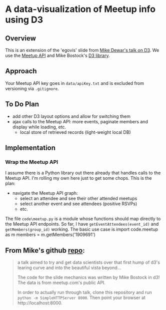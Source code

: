 # A data-visualization of Meetup info using D3
## Overview
This is an extension of the 'egovis' slide from [Mike Dewar's talk on D3][dcon]. We use the [Meetup API][meet] and Mike Bostock's [D3 library][d3]. 

## Approach
Your Meetup API key goes in `data/apiKey.txt` and is excluded from versioning via `.gitignore`.  

## To Do Plan
  - add other D3 layout options and allow for switching them
  - ajax calls to the Meetup API: more events, paginate members and display while loading, etc.
    - local store of retrieved records (light-weight local DB) 

## Implementation
### Wrap the Meetup API
I assume there is a Python library out there already that handles calls to the Meetup API. I'm rolling my own here just to get some chops. This is the plan:
  - navigate the Meetup API graph:
    - select an attendee and see their other attended meetups
	- select another event and see attendees (positive RSVPs)
	- etc.

The file `code\meetup.py` is a module whose functions should map directly to the Meetup API endpoints. So far, I have `getEventAttendees(event_id)` and `getMembers(group_id)` working. The basic use case is 
        import code.meetup as m
		members = m.getMembers('1909691')


## From Mike's github [repo][dewar]: 
>a talk aimed to try and get data scientists over that first hump of d3's learing curve and into the beautiful vista beyond...
>
>The code for the slide mechanics was written by Mike Bostock in d3! The data is from meetup.com's public API.
>
>In order to actually run through talk, clone this repository and run `python -m SimpleHTTPServer 8000`. Then point your browser at http://localhost:8000.

[dewar]: https://github.com/mikedewar/d3talk
[dcon]: http://vimeo.com/35005701
[meet]: http://www.meetup.com/meetup_api/docs/members/
[d3]: http://d3js.org/
